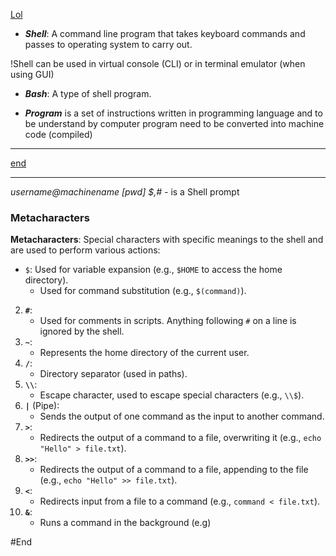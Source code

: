 [Lol](04_archwiki)

- ***Shell***: A command line program that takes keyboard commands and passes to operating system to carry out.

!Shell can be used in virtual console (CLI) or in terminal emulator (when using GUI)

- ***Bash***: A type of shell program.

- ***Program*** is a set of instructions written in programming language and to be understand by computer program need to be converted into machine code (compiled)

---

[end](#End)

---

*username@machinename [pwd]* *$,# -* is a Shell prompt

### Metacharacters

**Metacharacters**: Special characters with specific meanings to the shell and are used to perform various actions:

- `$`: Used for variable expansion (e.g., `$HOME` to access the home directory).
    - Used for command substitution (e.g., `$(command)`).
2. **`#`**:
    - Used for comments in scripts. Anything following `#` on a line is ignored by the shell.
3. **`~`**:
    - Represents the home directory of the current user.
4. **`/`**:
    - Directory separator (used in paths).
5. **`\\`**:
    - Escape character, used to escape special characters (e.g., `\\$`).
6. **`|`** (Pipe):
    - Sends the output of one command as the input to another command.
7. **`>`**:
    - Redirects the output of a command to a file, overwriting it (e.g., `echo "Hello" > file.txt`).
8. **`>>`**:
    - Redirects the output of a command to a file, appending to the file (e.g., `echo "Hello" >> file.txt`).
9. **`<`**:
    - Redirects input from a file to a command (e.g., `command < file.txt`).
10. **`&`**:
    - Runs a command in the background (e.g)
   
#End
